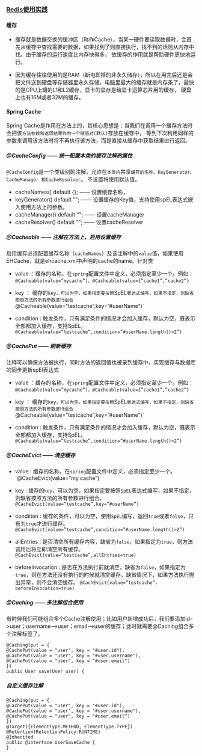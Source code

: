 ### [Redis使用实践](https://github.com/timebusker/spring-boot/tree/master/spring-boot-15-Redis/spring-boot-15-Redis-cache)

#### 缓存
- 缓存就是数据交换的缓冲区（称作Cache），当某一硬件要读取数据时，会首先从缓存中查找需要的数据，如果找到了则直接执行，找不到的话则从内存中找。由于缓存的运行速度比内存快得多，
  故缓存的作用就是帮助硬件更快地运行。
  
- 因为缓存往往使用的是RAM（断电即掉的非永久储存），所以在用完后还是会把文件送到硬盘等存储器里永久存储。电脑里最大的缓存就是内存条了，最快的是CPU上镶的L1和L2缓存，显卡的显存是给显卡运算芯片用的缓存，
  硬盘上也有16M或者32M的缓存。
  
#### Spring Cache

Spring Cache是作用在方法上的，其核心思想是：当我们在调用一个缓存方法时会把该`方法参数和返回结果作为一个键值对(默认)`存放在缓存中，
等到下次利用同样的参数来调用该方法时将不再执行该方法，而是直接从缓存中获取结果进行返回。

##### @CacheConfig —— 统一配置本类的缓存注解的属性

`@CacheConfig`是一个类级别的注解，允许在`本类内`共享`缓存的名称、KeyGenerator、CacheManager 和CacheResolver`。 不设置将使用默认值。

- cacheNames() default {}; —— 设置缓存名称，
- keyGenerator() default ""; —— 设置缓存的Key值，支持使用spEL表达式嵌入使用方法上的参数。 
- cacheManager() default ""; —— 设置cacheManager
- cacheResolver() default ""; —— 设置cacheResolver

##### @Cacheable —— 注解在方法上，启用设置缓存

启用缓存必须配置缓存名称（`cacheNames`）及该注解中的`value`值，如果使用EHCache，就是ehcache.xml中声明的cache的name。针对类

- value ：缓存的名称，在`spring`配置文件中定义，必须指定至少一个。例如：`@Cacheable(value=”mycache”)、@Cacheable(value={”cache1”,”cache2”}`

- key ： 缓存的`key，可以为空，如果指定要按照`SpEL`表达式编写，如果不指定，则缺省按照方法的所有参数进行组合`@Cacheable(value=”testcache”,key=”#userName”)`

- condition : 触发条件，只有满足条件的情况才会加入缓存，默认为空，既表示全部都加入缓存，支持SpEL。`@Cacheable(value=”testcache”,condition=”#userName.length()>2”)`


##### @CachePut —— 刷新缓存

注释可以确保方法被执行，同时方法的返回值也被录到缓存中，实现缓存与数据库的同步更新spEl表达式

- value ：缓存的名称，在`spring`配置文件中定义，必须指定至少一个。例如：`@Cacheable(value=”mycache”)、@Cacheable(value={”cache1”,”cache2”}`

- key ： 缓存的`key，可以为空，如果指定要按照`SpEL`表达式编写，如果不指定，则缺省按照方法的所有参数进行组合`@Cacheable(value=”testcache”,key=”#userName”)`

- condition : 触发条件，只有满足条件的情况才会加入缓存，默认为空，既表示全部都加入缓存，支持SpEL。`@Cacheable(value=”testcache”,condition=”#userName.length()>2”)`

##### @CacheEvict —— 清空缓存

- value : 缓存的名称，在`spring`配置文件中定义，必须指定至少一个。`@CacheEvict(value=”my cache”)

- key : 缓存的`key`，可以为空，如果指定要按照`SpEL`表达式编写，如果不指定，则缺省按照方法的所有参数进行组合。`@CacheEvict(value=”testcache”,key=”#userName”)`

- condition : 缓存的条件，可以为空，使用`SpEL`编写，返回`true`或者`false`，只有为`true`才进行缓存。`@CacheEvict(value=”testcache”,condition=”#userName.length()>2”)`

- allEntries : 是否清空所有缓存内容，缺省为`false`，如果指定为`true`，则方法调用后将立即清空所有缓存。`@CachEvict(value=”testcache”,allEntries=true)`

- beforeInvocation : 是否在方法执行前就清空，缺省为`false`，如果指定为`true`，则在方法还没有执行的时候就清空缓存，缺省情况下，如果方法执行抛出异常，则不会清空缓存。
  `@CachEvict(value=”testcache”，beforeInvocation=true)`
  
##### @Caching —— 多注解组合使用
有时候我们可能组合多个Cache注解使用；比如用户新增成功后，我们要添加id–>user；username—>user；email—>user的缓存；此时就需要@Caching组合多个注解标签了。

```
@Caching(put = {
@CachePut(value = "user", key = "#user.id"),
@CachePut(value = "user", key = "#user.username"),
@CachePut(value = "user", key = "#user.email")
})
public User save(User user) {
```

##### 自定义缓存注解

```
@Caching(put = {
@CachePut(value = "user", key = "#user.id"),
@CachePut(value = "user", key = "#user.username"),
@CachePut(value = "user", key = "#user.email")
})
@Target({ElementType.METHOD, ElementType.TYPE})
@Retention(RetentionPolicy.RUNTIME)
@Inherited
public @interface UserSaveCache {
}
```